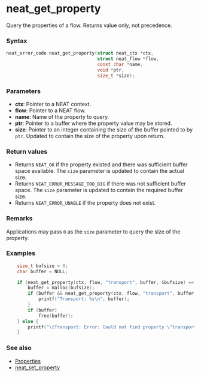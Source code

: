 # neat_get_property

Query the properties of a flow. Returns value only, not precedence.

### Syntax

```c
neat_error_code neat_get_property(struct neat_ctx *ctx,
                                  struct neat_flow *flow,
                                  const char *name,
                                  void *ptr,
                                  size_t *size);
```

### Parameters

- **ctx**: Pointer to a NEAT context.
- **flow**: Pointer to a NEAT flow.
- **name**: Name of the property to query.
- **ptr**: Pointer to a buffer where the property value may be stored.
- **size**: Pointer to an integer containing the size of the buffer pointed to
  by `ptr`. Updated to contain the size of the property upon return.

### Return values

- Returns `NEAT_OK` if the property existed and there was sufficient buffer
  space available. The `size` parameter is updated to contain the actual size.
- Returns `NEAT_ERROR_MESSAGE_TOO_BIG` if there was not sufficient buffer
  space. The `size` parameter is updated to contain the required buffer size.
- Returns `NEAT_ERROR_UNABLE` if the property does not exist.

### Remarks

Applications may pass `0` as the `size` parameter to query the size of the
property.

### Examples

```c
    size_t bufsize = 0;
    char buffer = NULL;

    if (neat_get_property(ctx, flow, "transport", buffer, &bufsize) == NEAT_ERROR_MESSAGE_TOO_BIG) {
        buffer = malloc(bufsize);
        if (buffer && neat_get_property(ctx, flow, "transport", buffer, &bufsize) == NEAT_OK) {
            printf("Transport: %s\n", buffer);
        }
        if (buffer)
            free(buffer);
    } else {
        printf("\tTransport: Error: Could not find property \"transport\"\n");
    }
```

### See also

- [Properties](properties.md)
- [neat_set_property](neat_set_property.md)
